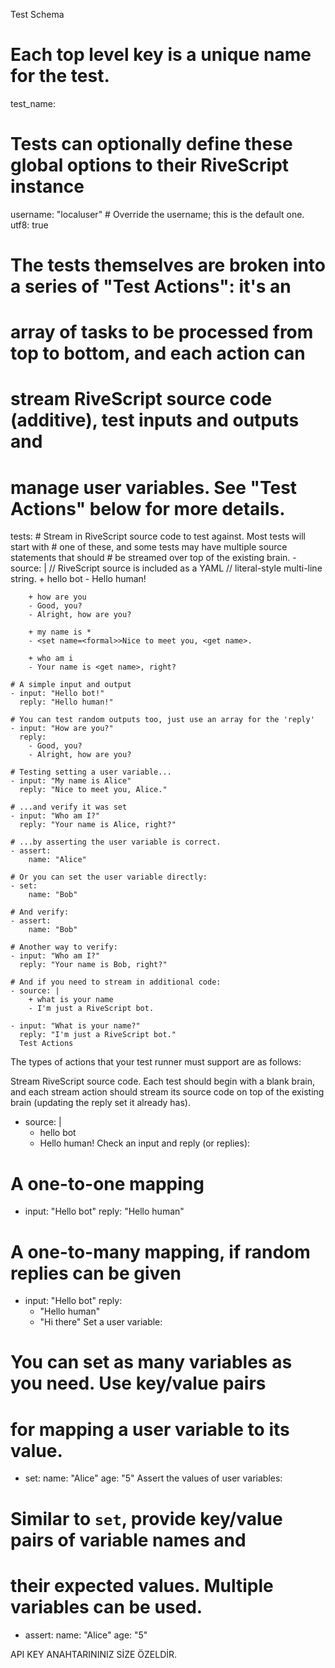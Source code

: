 Test Schema 
# Each top level key is a unique name for the test.
test_name:
  # Tests can optionally define these global options to their RiveScript instance
  username: "localuser"  # Override the username; this is the default one.
  utf8: true

  # The tests themselves are broken into a series of "Test Actions": it's an
  # array of tasks to be processed from top to bottom, and each action can
  # stream RiveScript source code (additive), test inputs and outputs and
  # manage user variables. See "Test Actions" below for more details.
  tests:
    # Stream in RiveScript source code to test against. Most tests will start with
    # one of these, and some tests may have multiple source statements that should
    # be streamed over top of the existing brain.
    - source: |
        // RiveScript source is included as a YAML
        // literal-style multi-line string.
        + hello bot
        - Hello human!

        + how are you
        - Good, you?
        - Alright, how are you?

        + my name is *
        - <set name=<formal>>Nice to meet you, <get name>.

        + who am i
        - Your name is <get name>, right?

    # A simple input and output
    - input: "Hello bot!"
      reply: "Hello human!"

    # You can test random outputs too, just use an array for the 'reply'
    - input: "How are you?"
      reply:
        - Good, you?
        - Alright, how are you?

    # Testing setting a user variable...
    - input: "My name is Alice"
      reply: "Nice to meet you, Alice."

    # ...and verify it was set
    - input: "Who am I?"
      reply: "Your name is Alice, right?"

    # ...by asserting the user variable is correct.
    - assert:
        name: "Alice"

    # Or you can set the user variable directly:
    - set:
        name: "Bob"

    # And verify:
    - assert:
        name: "Bob"

    # Another way to verify:
    - input: "Who am I?"
      reply: "Your name is Bob, right?"

    # And if you need to stream in additional code:
    - source: |
        + what is your name
        - I'm just a RiveScript bot.

    - input: "What is your name?"
      reply: "I'm just a RiveScript bot."
      Test Actions
The types of actions that your test runner must support are as follows:

Stream RiveScript source code. Each test should begin with a blank brain, and each stream action should stream its source code on top of the existing brain (updating the reply set it already has).

- source: |
  + hello bot
  - Hello human!
Check an input and reply (or replies):

# A one-to-one mapping
- input: "Hello bot"
  reply: "Hello human"

# A one-to-many mapping, if random replies can be given
- input: "Hello bot"
  reply:
    - "Hello human"
    - "Hi there"
Set a user variable:

# You can set as many variables as you need. Use key/value pairs
# for mapping a user variable to its value.
- set:
    name: "Alice"
    age: "5"
Assert the values of user variables:

# Similar to `set`, provide key/value pairs of variable names and
# their expected values. Multiple variables can be used.
- assert:
    name: "Alice"
    age: "5"


 API KEY ANAHTARININIZ SİZE ÖZELDİR.

